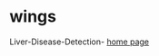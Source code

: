 # wings


Liver-Disease-Detection-  [home page](https://liver-disease-detection.github.io/wings/index.html)
